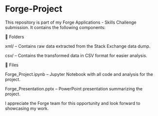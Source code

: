 # Forge-Project

This repository is part of my Forge Applications - Skills Challenge submission. It contains the following components:

📂 Folders

xml/ – Contains raw data extracted from the Stack Exchange data dump.

csv/ – Contains the transformed data in CSV format for easier analysis.

📄 Files

Forge_Project.ipynb – Jupyter Notebook with all code and analysis for the project.

Forge_Presentation.pptx – PowerPoint presentation summarizing the project.

I appreciate the Forge team for this opportunity and look forward to showcasing my work.
